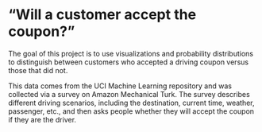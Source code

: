 # “Will a customer accept the coupon?”

The goal of this project is to use visualizations and probability distributions to distinguish between customers who accepted a driving coupon versus those that did not.

This data comes from the UCI Machine Learning repository and was collected via a survey on Amazon Mechanical Turk. The survey describes different driving scenarios, including the destination, current time, weather, passenger, etc., and then asks people whether they will accept the coupon if they are the driver.
